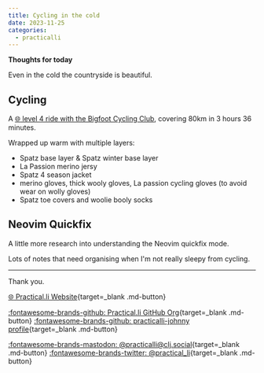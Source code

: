 ```yaml
---
title: Cycling in the cold
date: 2023-11-25
categories:
  - practicalli
---
```


**Thoughts for today**

Even in the cold the countryside is beautiful.

<!-- more -->

## Cycling

A [:globe_with_meridians: level 4 ride with the Bigfoot Cycling Club](https://www.strava.com/activities/10280941295), covering 80km in 3 hours 36 minutes.

Wrapped up warm with multiple layers:

- Spatz base layer & Spatz winter base layer
- La Passion merino jersy
- Spatz 4 season jacket
- merino gloves, thick wooly gloves, La passion cycling gloves (to avoid wear on wolly gloves)
- Spatz toe covers and woolie booly socks


## Neovim Quickfix

A little more research into understanding the Neovim quickfix mode.

Lots of notes that need organising when I'm not really sleepy from cycling.

---
Thank you.

[:globe_with_meridians: Practical.li Website](https://practical.li){target=_blank .md-button} 

[:fontawesome-brands-github: Practical.li GitHub Org](https://github.com/practicalli){target=_blank .md-button} 
[:fontawesome-brands-github: practicalli-johnny profile](https://github.com/practicalli-johnny){target=_blank .md-button}

[:fontawesome-brands-mastodon: @practicalli@clj.social](https://clj.social/@practicalli){target=_blank .md-button}
[:fontawesome-brands-twitter: @practical_li](https://twitter.com/practcial_li){target=_blank .md-button}
